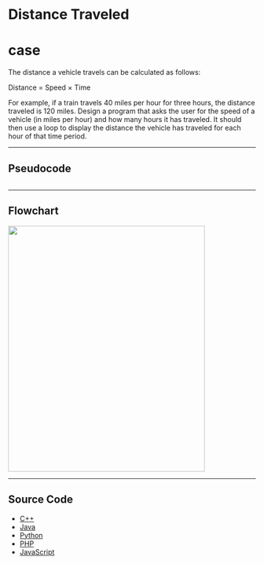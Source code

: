 # Distance Traveled

# case

The distance a vehicle travels can be calculated as follows:

Distance = Speed × Time

For example, if a train travels 40 miles per hour for three hours, the distance traveled is 120 miles. Design a program that asks the user for the speed of a vehicle (in miles per hour) and how many hours it has traveled. It should then use a loop to display the distance the vehicle has traveled for each hour of that time period.

<hr>

## Pseudocode

```

```

<hr>

## Flowchart

<img src="design/.png" width="400" height="500">

<hr>

## Source Code

- [C++](source-code/.cpp)
- [Java](source-code/.java)
- [Python](source-code/.py)
- [PHP](source-code/.php)
- [JavaScript](source-code/.js)

